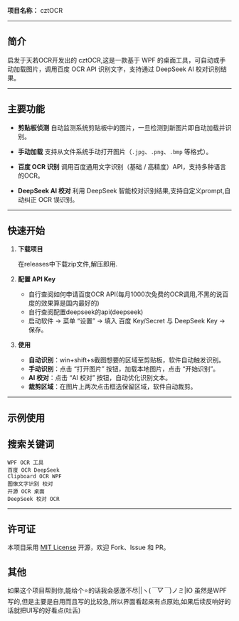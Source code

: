 **项目名称：** cztOCR

---

## 简介
启发于天若OCR开发出的 cztOCR,这是一款基于 WPF 的桌面工具，可自动或手动加载图片，调用百度 OCR API 识别文字，支持通过 DeepSeek AI 校对识别结果。

---

## 主要功能

* **剪贴板侦测**
  自动监测系统剪贴板中的图片，一旦检测到新图片即自动加载并识别。

* **手动加载**
  支持从文件系统手动打开图片（`.jpg`、`.png`、`.bmp` 等格式）。

* **百度 OCR 识别**
  调用百度通用文字识别（基础 / 高精度）API，支持多种语言的OCR。

* **DeepSeek AI 校对**
  利用 DeepSeek 智能校对识别结果,支持自定义prompt,自动纠正 OCR 误识别。

---

## 快速开始

1. **下载项目**

   在releases中下载zip文件,解压即用.

2. **配置 API Key**
   * 自行查阅如何申请百度OCR API(每月1000次免费的OCR调用,不黑的说百度的效果算是国内最好的)
   * 自行查阅配置deepseek的api(deepseek)
   * 启动软件 → 菜单 “设置” → 填入 百度 Key/Secret 与 DeepSeek Key → 保存。

3. **使用**
   * **自动识别**：win+shift+s截图想要的区域至剪贴板，软件自动触发识别。
   * **手动识别**：点击 “打开图片” 按钮，加载本地图片，点击 “开始识别”。
   * **AI 校对**：点击 “AI 校对” 按钮，自动优化识别文本。
   * **裁剪区域**：在图片上两次点击框选保留区域，软件自动裁剪。

---
## 示例使用


## 搜索关键词

```
WPF OCR 工具
百度 OCR DeepSeek
Clipboard OCR WPF
图像文字识别 校对
开源 OCR 桌面
DeepSeek 校对 OCR 
```

---

## 许可证
本项目采用 [MIT License](LICENSE) 开源，欢迎 Fork、Issue 和 PR。

## 其他
如果这个项目帮到你,能给个⭐的话我会感激不尽||ヽ(*￣▽￣*)ノミ|Ю
虽然是WPF写的,但是主要是自用而且写的比较急,所以界面看起来有点原始,如果后续反响好的话就把UI写的好看点(吐舌)
